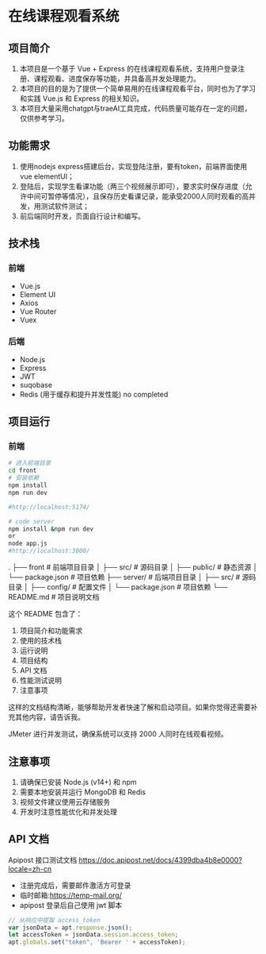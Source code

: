 # 在线课程观看系统

## 项目简介

1. 本项目是一个基于 Vue + Express 的在线课程观看系统，支持用户登录注册、课程观看、进度保存等功能，并具备高并发处理能力。
2. 本项目的目的是为了提供一个简单易用的在线课程观看平台，同时也为了学习和实践 Vue.js 和 Express 的相关知识。
3. 本项目大量采用chatgpt与traeAI工具完成，代码质量可能存在一定的问题，仅供参考学习。

## 功能需求

1. 使用nodejs express搭建后台，实现登陆注册，要有token，前端界面使用vue elementUI；
2. 登陆后，实现学生看课功能（两三个视频展示即可），要求实时保存进度（允许中间可暂停等情况），且保存历史看课记录，能承受2000人同时观看的高并发，用测试软件测试；
3. 前后端同时开发，页面自行设计和编写。

## 技术栈

### 前端

- Vue.js
- Element UI
- Axios
- Vue Router
- Vuex

### 后端

- Node.js
- Express
- JWT
- suqobase
- Redis (用于缓存和提升并发性能) no completed

## 项目运行

### 前端

```bash
# 进入前端目录
cd front
# 安装依赖
npm install
npm run dev

#http://localhost:5174/

# code server
npm install &npm run dev  
or
node app.js
#http://localhost:3000/

```


.
├── front                  # 前端项目目录
│   ├── src/                # 源码目录
│   ├── public/             # 静态资源
│   └── package.json        # 项目依赖
├── server/                # 后端项目目录
│   ├── src/               # 源码目录
│   ├── config/            # 配置文件
│   └── package.json       # 项目依赖
└── README.md              # 项目说明文档

这个 README 包含了：
1. 项目简介和功能需求
2. 使用的技术栈
3. 运行说明
4. 项目结构
5. API 文档
6. 性能测试说明
7. 注意事项

这样的文档结构清晰，能够帮助开发者快速了解和启动项目。如果你觉得还需要补充其他内容，请告诉我。


 JMeter 进行并发测试，确保系统可以支持 2000 人同时在线观看视频。

## 注意事项
1. 请确保已安装 Node.js (v14+) 和 npm
2. 需要本地安装并运行 MongoDB 和 Redis
3. 视频文件建议使用云存储服务
4. 开发时注意性能优化和并发处理

## API 文档
Apipost 接口测试文档
https://doc.apipost.net/docs/4399dba4b8e0000?locale=zh-cn

* 注册完成后，需要邮件激活方可登录
* 临时邮箱:https://temp-mail.org/
* apipost 登录后自己使用 jwt 脚本

```js
// 从响应中提取 access_token
var jsonData = apt.response.json();
let accessToken = jsonData.session.access_token;
apt.globals.set("token", 'Bearer ' + accessToken);
```

